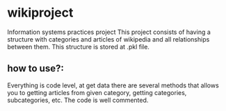 # wikiproject
 Information systems practices project
This project consists of having a structure with categories and articles of wikipedia and all relationships between them. This structure is stored at .pkl file.
## how to use?:
Everything is code level, at get data there are several methods that allows you to getting articles from given category, getting categories, subcategories, etc. The code is well commented.


